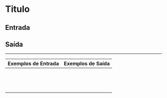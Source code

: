 # Titulo

## Entrada

## Saída

---

| Exemplos de Entrada | Exemplos de Saída |
| :------------------ | :---------------- |
|  <br>               |  <br>             |
|  <br>               |  <br>             |
|  <br>               |  <br>             |
